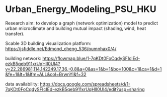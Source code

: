 # Urban_Energy_Modeling_PSU_HKU


Research aim: to develop a graph (network optimization) model to predict urban microclimate and building mutual impact (shading, wind, heat transfer). 


Scable 3D building visualization platform: https://jsfiddle.net/Edmond_cheng_536/pumnhax0/4/

building network: https://flowmap.blue/1-7qKDt0FoCqdySFIcIEd-ezkB5qeb911xrUqHlI0Ul4?v=22.286981,114.142249,17.36,-0,8&a=0&as=1&b=1&bo=100&c=1&ca=1&d=1&fe=1&lt=1&lfm=ALL&col=BrwnYl&f=32

data availability: https://docs.google.com/spreadsheets/d/1-7qKDt0FoCqdySFIcIEd-ezkB5qeb911xrUqHlI0Ul4/edit?usp=sharing
